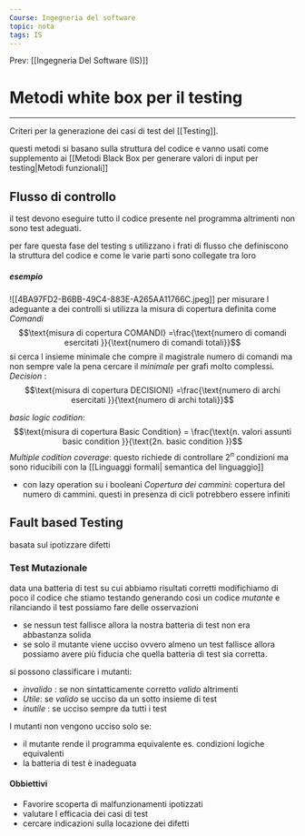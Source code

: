 ```yaml
---
Course: Ingegneria del software
topic: nota
tags: IS
---
```


Prev: [[Ingegneria Del Software (IS)]]

# Metodi white box per il testing
---
Criteri per la generazione dei casi di test del [[Testing]].

questi metodi si basano sulla struttura del codice e vanno usati come supplemento ai [[Metodi Black Box per generare valori di input per testing|Metodi funzionali]] 

## Flusso di controllo
il test devono eseguire tutto il codice presente nel programma altrimenti non sono test adeguati.

per fare questa fase del testing s utilizzano i frati di flusso  che  definiscono la struttura del codice e come le varie parti sono collegate tra loro 
##### esempio
![[4BA97FD2-B6BB-49C4-883E-A265AA11766C.jpeg]]
per misurare l adeguante a dei controlli si utilizza la misura di copertura definita come
_Comandi_
$$\text{misura di copertura COMANDI} =\frac{\text{numero di comandi esercitati }}{\text{numero di comandi totali}}$$
si cerca l insieme minimale che compre il magistrale numero di comandi ma non sempre vale la pena cercare il _minimale_ per grafi molto complessi.
_Decision_ :
$$\text{misura di copertura DECISIONI} =\frac{\text{numero di archi esercitati }}{\text{numero di archi totali}}$$

_basic logic codition_:   
$$\text{misura di copertura Basic Condition}  =  \frac{\text{n.  valori assunti  basic condition }}{\text{2n. basic condition }}$$
_Multiple codition coverage_:
questo richiede di controllare $2^n$ condizioni ma sono riducibili con la [[Linguaggi formali| semantica del linguaggio]] 
- con lazy operation su i booleani
_Copertura dei cammini_:
copertura del numero di cammini.
questi in presenza di cicli potrebbero essere infiniti


## Fault based Testing 
basata sul ipotizzare difetti

### Test Mutazionale
data una batteria di test su cui abbiamo risultati corretti modifichiamo di poco il codice che stiamo testando generando cosi un codice _mutante_ e rilanciando il test possiamo fare delle osservazioni 
- se nessun test fallisce allora la nostra batteria di test non era abbastanza solida
- se solo il mutante viene ucciso ovvero almeno un test fallisce allora possiamo avere più fiducia che quella batteria di test sia corretta.

si possono classificare i mutanti: 
- _invalido_ : se non sintatticamente corretto _valido_ altrimenti
- _Utile_:  se _valido_ se ucciso da un sotto insieme di test
- _inutile_ : se ucciso sempre da tutti i test

I mutanti non vengono ucciso solo se: 
- il mutante rende il programma equivalente es. condizioni logiche equivalenti 
- la batteria di test è inadeguata


#### Obbiettivi 
- Favorire scoperta di malfunzionamenti ipotizzati
- valutare l efficacia dei casi di test
- cercare indicazioni sulla locazione dei difetti 
